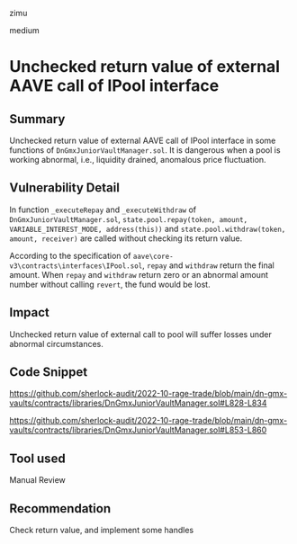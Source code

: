 zimu

medium

# Unchecked return value of external AAVE call of IPool interface

## Summary
Unchecked return value of external AAVE call of IPool interface in some functions of `DnGmxJuniorVaultManager.sol`. It is dangerous when a pool is working abnormal, i.e., liquidity drained, anomalous price fluctuation.

## Vulnerability Detail
In function `_executeRepay` and `_executeWithdraw` of `DnGmxJuniorVaultManager.sol`, `state.pool.repay(token, amount, VARIABLE_INTEREST_MODE, address(this))` and `state.pool.withdraw(token, amount, receiver)` are called without checking its return value.

According to the specification of `aave\core-v3\contracts\interfaces\IPool.sol`, `repay` and `withdraw` return the final amount. When `repay` and `withdraw` return zero or an abnormal amount number without calling `revert`, the fund would be lost.

## Impact
Unchecked return value of external call to pool will suffer losses under abnormal circumstances.

## Code Snippet
https://github.com/sherlock-audit/2022-10-rage-trade/blob/main/dn-gmx-vaults/contracts/libraries/DnGmxJuniorVaultManager.sol#L828-L834

https://github.com/sherlock-audit/2022-10-rage-trade/blob/main/dn-gmx-vaults/contracts/libraries/DnGmxJuniorVaultManager.sol#L853-L860

## Tool used
Manual Review

## Recommendation
Check return value, and implement some handles